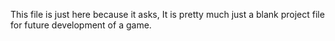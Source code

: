 This file is just here because it asks, It is pretty much just a blank project file for future development of a game.
